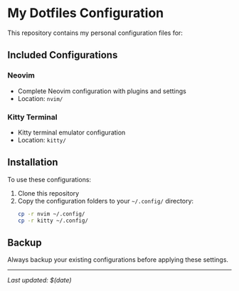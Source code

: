 # My Dotfiles Configuration

This repository contains my personal configuration files for:

## Included Configurations

### Neovim
- Complete Neovim configuration with plugins and settings
- Location: `nvim/`

### Kitty Terminal
- Kitty terminal emulator configuration
- Location: `kitty/`

## Installation

To use these configurations:

1. Clone this repository
2. Copy the configuration folders to your `~/.config/` directory:
   ```bash
   cp -r nvim ~/.config/
   cp -r kitty ~/.config/
   ```

## Backup

Always backup your existing configurations before applying these settings.

---
*Last updated: $(date)*
